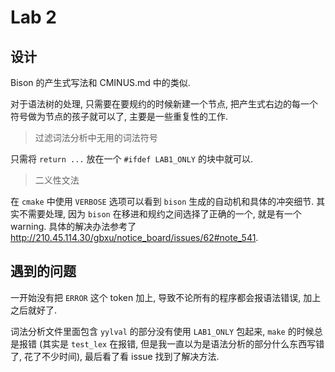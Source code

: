 # Lab 2
## 设计
Bison 的产生式写法和 CMINUS.md 中的类似.

对于语法树的处理, 只需要在要规约的时候新建一个节点, 把产生式右边的每一个符号做为节点的孩子就可以了, 主要是一些重复性的工作.

> 过滤词法分析中无用的词法符号

只需将 `return ...` 放在一个 `#ifdef LAB1_ONLY` 的块中就可以.

> 二义性文法

在 `cmake` 中使用 `VERBOSE` 选项可以看到 `bison` 生成的自动机和具体的冲突细节. 其实不需要处理, 因为 `bison` 在移进和规约之间选择了正确的一个, 就是有一个 warning. 具体的解决办法参考了 http://210.45.114.30/gbxu/notice_board/issues/62#note_541.

## 遇到的问题
一开始没有把 `ERROR` 这个 token 加上, 导致不论所有的程序都会报语法错误, 加上之后就好了.

词法分析文件里面包含 `yylval` 的部分没有使用 `LAB1_ONLY` 包起来, `make` 的时候总是报错 (其实是 `test_lex` 在报错, 但是我一直以为是语法分析的部分什么东西写错了, 花了不少时间), 最后看了看 issue 找到了解决方法.
